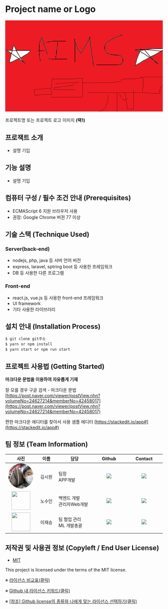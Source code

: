 # Project name or Logo
![Logo](image/main.png)

프로젝트명 또는 프로젝트 로고 이미지 **(택1)**

## 프로잭트 소개
- 설명 기입


## 기능 설명
 - 설명 기입

## 컴퓨터 구성 / 필수 조건 안내 (Prerequisites)
* ECMAScript 6 지원 브라우저 사용
* 권장: Google Chrome 버젼 77 이상

## 기술 스택 (Technique Used) 
### Server(back-end)
 -  nodejs, php, java 등 서버 언어 버전 
 - express, laravel, sptring boot 등 사용한 프레임워크 
 - DB 등 사용한 다른 프로그램 
 
### Front-end
 -  react.js, vue.js 등 사용한 front-end 프레임워크 
 -  UI framework
 - 기타 사용한 라이브러리

## 설치 안내 (Installation Process)
```bash
$ git clone git주소
$ yarn or npm install
$ yarn start or npm run start
```

## 프로젝트 사용법 (Getting Started)
**마크다운 문법을 이용하여 자유롭게 기재**

잘 모를 경우
구글 검색 - 마크다운 문법
[https://post.naver.com/viewer/postView.nhn?volumeNo=24627214&memberNo=42458017](https://post.naver.com/viewer/postView.nhn?volumeNo=24627214&memberNo=42458017)

 편한 마크다운 에디터를 찾아서 사용
 샘플 에디터 [https://stackedit.io/app#](https://stackedit.io/app#)
 
## 팀 정보 (Team Information)
<table width="700">
<thead>
<tr>
<th width="120" align="center">사진</th>
<th width="100" align="center">이름</th>
<th width="200" align="center">담당</th>
<th width="150" align="center">Github</th>
<th width="175" align="center">Contact</th>
</tr> 
</thead>
<tbody>
<tr>
<td width="120" align="center"><img src="image/siwon11.png" width="80" height="80"></td>
<td width="100" align="center">김시원</td>
<td width="200">팀장<br>APP개발</td>
<td width="150" align="center">
	<a href="https://github.com/kimww42">
		<img src="https://img.shields.io/badge/kimww42-655ced?style=social&logo=github"/>
	</a>
</td>
<td width="175" align="center">
	<a href="mailto:kimsiw42@ajou.ac.kr"><img src="https://img.shields.io/static/v1?label=&message=kimsiw42@ajou.ac.kr&color=orange&style=flat-square&logo=gmail"></a>
	</td>
</tr>
<tr>
<td width="120" align="center"><img src="" width="60" height="60"></td>
<td width="100" align="center">노수인</td>
<td width="200">백엔드 개발<br>관리자Web개발</td>

<td width="150" align="center">
	<a href="https://github.com/bigpie1367">
		<img src="https://img.shields.io/badge/bigpie1367-655ced?style=social&logo=github"/>
	</a>
</td>
<td width="175" align="center">
	<a href="mailto:bigpie1367@gmail.com"><img src="https://img.shields.io/static/v1?label=&message=bigpie1367@gmail.com&color=orange&style=flat-square&logo=gmail"></a>
	</td>
</tr>
<tr>
<td width="120" align="center"><img src="" width="60" height="60"></td>
<td width="100" align="center">이재승</td>
<td width="200">팀 협업 관리<br>ML 개발총괄</td>

<td width="150" align="center">
	<a href="https://github.com/js0807">
		<img src="https://img.shields.io/badge/js0807-655ced?style=social&logo=github"/>
	</a>
</td>
<td width="175" align="center">
	<a href="mailto:nemojs87@gmail.com"><img src="https://img.shields.io/static/v1?label=&message=nemojs87@gmail.com&color=orange&style=flat-square&logo=gmail"></a>
	</td>
</tr>
</tr>
</tbody>
</table>

## 저작권 및 사용권 정보 (Copyleft / End User License)
 * [MIT](https://github.com/osam2020-WEB/Sample-ProjectName-TeamName/blob/master/license.md)

This project is licensed under the terms of the MIT license.

※ [라이선스 비교표(클릭)](https://olis.or.kr/license/compareGuide.do)

※ [Github 내 라이선스 키워드(클릭)](https://docs.github.com/en/github/creating-cloning-and-archiving-repositories/creating-a-repository-on-github/licensing-a-repository)

※ [\[참조\] Github license의 종류와 나에게 맞는 라이선스 선택하기(클릭)](https://flyingsquirrel.medium.com/github-license%EC%9D%98-%EC%A2%85%EB%A5%98%EC%99%80-%EB%82%98%EC%97%90%EA%B2%8C-%EB%A7%9E%EB%8A%94-%EB%9D%BC%EC%9D%B4%EC%84%A0%EC%8A%A4-%EC%84%A0%ED%83%9D%ED%95%98%EA%B8%B0-ae29925e8ff4)
